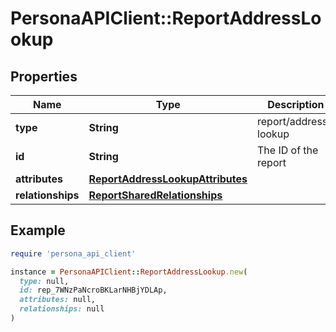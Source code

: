 # PersonaAPIClient::ReportAddressLookup

## Properties

| Name | Type | Description | Notes |
| ---- | ---- | ----------- | ----- |
| **type** | **String** | report/address-lookup | [optional] |
| **id** | **String** | The ID of the report | [optional] |
| **attributes** | [**ReportAddressLookupAttributes**](ReportAddressLookupAttributes.md) |  | [optional] |
| **relationships** | [**ReportSharedRelationships**](ReportSharedRelationships.md) |  | [optional] |

## Example

```ruby
require 'persona_api_client'

instance = PersonaAPIClient::ReportAddressLookup.new(
  type: null,
  id: rep_7WNzPaNcroBKLarNHBjYDLAp,
  attributes: null,
  relationships: null
)
```

